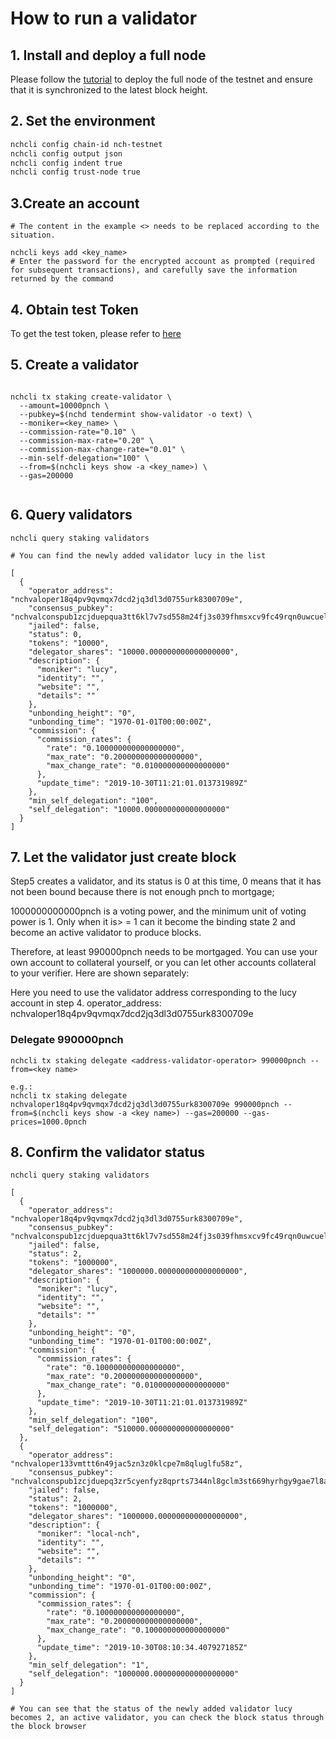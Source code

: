 # How to run a validator

## 1. Install and deploy a full node

Please follow the [tutorial](./how-to-join-testnet.md) to deploy the full node of the testnet and ensure that it is synchronized to the latest block height.

## 2. Set the environment

``` bash
nchcli config chain-id nch-testnet
nchcli config output json
nchcli config indent true
nchcli config trust-node true
```

## 3.Create an account

```shell
# The content in the example <> needs to be replaced according to the situation.

nchcli keys add <key_name>
# Enter the password for the encrypted account as prompted (required for subsequent transactions), and carefully save the information returned by the command
```

## 4. Obtain test Token

To get the test token, please refer to [here](./testcoin.md)

## 5. Create a validator

```shell

nchcli tx staking create-validator \
  --amount=10000pnch \
  --pubkey=$(nchd tendermint show-validator -o text) \
  --moniker=<key_name> \
  --commission-rate="0.10" \
  --commission-max-rate="0.20" \
  --commission-max-change-rate="0.01" \
  --min-self-delegation="100" \
  --from=$(nchcli keys show -a <key_name>) \
  --gas=200000
  
```

## 6. Query validators

```shell
nchcli query staking validators

# You can find the newly added validator lucy in the list

[
  {
    "operator_address": "nchvaloper18q4pv9qvmqx7dcd2jq3dl3d0755urk8300709e",
    "consensus_pubkey": "nchvalconspub1zcjduepqua3tt6kl7v7sd558m24fj3s039fhmsxcv9fc49rqn0uwcuelvrmsdp3hwt",
    "jailed": false,
    "status": 0,
    "tokens": "10000",
    "delegator_shares": "10000.000000000000000000",
    "description": {
      "moniker": "lucy",
      "identity": "",
      "website": "",
      "details": ""
    },
    "unbonding_height": "0",
    "unbonding_time": "1970-01-01T00:00:00Z",
    "commission": {
      "commission_rates": {
        "rate": "0.100000000000000000",
        "max_rate": "0.200000000000000000",
        "max_change_rate": "0.010000000000000000"
      },
      "update_time": "2019-10-30T11:21:01.013731989Z"
    },
    "min_self_delegation": "100",
    "self_delegation": "10000.000000000000000000"
  }
]

```

## 7. Let the validator just create block

Step5 creates a validator, and its status is 0 at this time, 0 means that it has not been bound because there is not enough pnch to mortgage;

1000000000000pnch is a voting power, and the minimum unit of voting power is 1. Only when it is> = 1 can it become the binding state 2 and become an active validator to produce blocks.

Therefore, at least 990000pnch needs to be mortgaged. You can use your own account to collateral yourself, or you can let other accounts collateral to your verifier. Here are shown separately:

Here you need to use the validator address corresponding to the lucy account in step 4. operator_address: nchvaloper18q4pv9qvmqx7dcd2jq3dl3d0755urk8300709e

### Delegate 990000pnch

```shell
nchcli tx staking delegate <address-validator-operator> 990000pnch --from=<key name>

e.g.:
nchcli tx staking delegate nchvaloper18q4pv9qvmqx7dcd2jq3dl3d0755urk8300709e 990000pnch --from=$(nchcli keys show -a <key name>) --gas=200000 --gas-prices=1000.0pnch

```

## 8. Confirm the validator status

```shell
nchcli query staking validators

[
  {
    "operator_address": "nchvaloper18q4pv9qvmqx7dcd2jq3dl3d0755urk8300709e",
    "consensus_pubkey": "nchvalconspub1zcjduepqua3tt6kl7v7sd558m24fj3s039fhmsxcv9fc49rqn0uwcuelvrmsdp3hwt",
    "jailed": false,
    "status": 2,
    "tokens": "1000000",
    "delegator_shares": "1000000.000000000000000000",
    "description": {
      "moniker": "lucy",
      "identity": "",
      "website": "",
      "details": ""
    },
    "unbonding_height": "0",
    "unbonding_time": "1970-01-01T00:00:00Z",
    "commission": {
      "commission_rates": {
        "rate": "0.100000000000000000",
        "max_rate": "0.200000000000000000",
        "max_change_rate": "0.010000000000000000"
      },
      "update_time": "2019-10-30T11:21:01.013731989Z"
    },
    "min_self_delegation": "100",
    "self_delegation": "510000.000000000000000000"
  },
  {
    "operator_address": "nchvaloper133vmttt6n49jac5zn3z0klcpe7m8qluglfu58z",
    "consensus_pubkey": "nchvalconspub1zcjduepq3zr5cyenfyz8qprts7344nl8gclm3st669hyrhgy9gae7l8ajuus5uttte",
    "jailed": false,
    "status": 2,
    "tokens": "1000000",
    "delegator_shares": "1000000.000000000000000000",
    "description": {
      "moniker": "local-nch",
      "identity": "",
      "website": "",
      "details": ""
    },
    "unbonding_height": "0",
    "unbonding_time": "1970-01-01T00:00:00Z",
    "commission": {
      "commission_rates": {
        "rate": "0.100000000000000000",
        "max_rate": "0.200000000000000000",
        "max_change_rate": "0.100000000000000000"
      },
      "update_time": "2019-10-30T08:10:34.407927185Z"
    },
    "min_self_delegation": "1",
    "self_delegation": "1000000.000000000000000000"
  }
]

# You can see that the status of the newly added validator lucy becomes 2, an active validator, you can check the block status through the block browser
```
